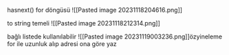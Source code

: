 hasnext()
for döngüsü
![[Pasted image 20231118204616.png]]

to string temeli
![[Pasted image 20231118212314.png]]

bağlı listede kullanılabilir 
![[Pasted image 20231119003236.png]]özyineleme
for ile uzunluk alıp adresi ona göre yaz


